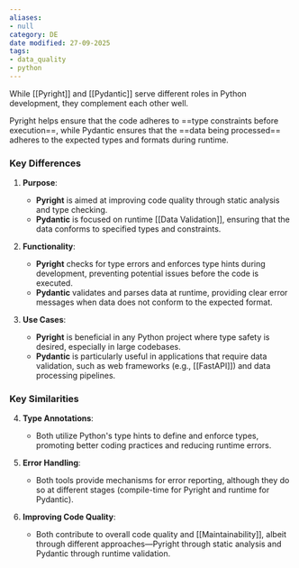 ```yaml
---
aliases:
- null
category: DE
date modified: 27-09-2025
tags:
- data_quality
- python
---
```

While [[Pyright]] and [[Pydantic]] serve different roles in Python development, they complement each other well. 

Pyright helps ensure that the code adheres to ==type constraints before execution==, while Pydantic ensures that the ==data being processed== adheres to the expected types and formats during runtime. 

### Key Differences

1. **Purpose**:
   - **Pyright** is aimed at improving code quality through static analysis and type checking.
   - **Pydantic** is focused on runtime [[Data Validation]], ensuring that the data conforms to specified types and constraints.

2. **Functionality**:
   - **Pyright** checks for type errors and enforces type hints during development, preventing potential issues before the code is executed.
   - **Pydantic** validates and parses data at runtime, providing clear error messages when data does not conform to the expected format.

3. **Use Cases**:
   - **Pyright** is beneficial in any Python project where type safety is desired, especially in large codebases.
   - **Pydantic** is particularly useful in applications that require data validation, such as web frameworks (e.g., [[FastAPI]]) and data processing pipelines.

### Key Similarities

4. **Type Annotations**:
   - Both utilize Python's type hints to define and enforce types, promoting better coding practices and reducing runtime errors.

5. **Error Handling**:
   - Both tools provide mechanisms for error reporting, although they do so at different stages (compile-time for Pyright and runtime for Pydantic).

6. **Improving Code Quality**:
   - Both contribute to overall code quality and [[Maintainability]], albeit through different approaches—Pyright through static analysis and Pydantic through runtime validation.


